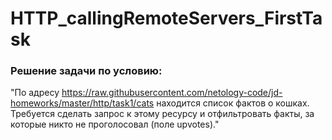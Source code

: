 # HTTP_callingRemoteServers_FirstTask
### Решение задачи по условию:  
"По адресу https://raw.githubusercontent.com/netology-code/jd-homeworks/master/http/task1/cats находится список фактов о кошках. Требуется сделать запрос к этому ресурсу и отфильтровать факты, за которые никто не проголосовал (поле upvotes)."
